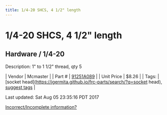 ```yaml
---
title: 1/4-20 SHCS, 4 1/2" length
---
```


# 1/4-20 SHCS, 4 1/2" length
## Hardware / 1/4-20
Description: 	1" to 1 1/2" thread, qty 5 

| Vendor | Mcmaster | 
| Part # | [91251A089](https://www.mcmaster.com/#91251A089) | 
| Unit Price | $8.26 | 
| Tags: | [socket head](https://jgermita.github.io/frc-parts/search/?q=socket head), [suggest tags](https://docs.google.com/forms/d/e/1FAIpQLSeWyY8v3RgOty-MyWmh9U0iivNYN_molChYyS-0U-o-kOAv_g/viewform) | 

Last updated: Sat Aug 05 23:35:16 PDT 2017

 [Incorrect/Incomplete information?](https://docs.google.com/forms/d/e/1FAIpQLSeWyY8v3RgOty-MyWmh9U0iivNYN_molChYyS-0U-o-kOAv_g/viewform)